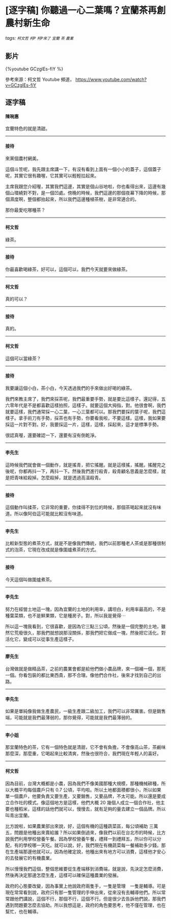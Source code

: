 # [逐字稿] 你聽過一心二葉嗎？宜蘭茶再創農村新生命

###### tags: `柯文哲` `柯P` `柯P來了` `宜蘭` `茶` `農業`

## 影片

{%youtube GCzglEs-fiY %}

參考來源：柯文哲 Youtube 頻道， https://www.youtube.com/watch?v=GCzglEs-fiY

## 逐字稿

#### 陳琬惠

宜蘭特色的就是清甜。

---

#### 接待

來黨個農村網美。

這個斗笠呢，我先跟主席講一下，有沒有看到上面有一個小小的蓋子，這個蓋子呢，其實它很有趣喔，它其實可以輕輕拉起來。

主席我跟您介紹喔，其實我們這邊，其實是個山谷地啦，你也看得出來，這邊有幾個山環繞對不對，是一個凹處。傍晚的時候，我們這邊的那個夜幕下降的時候，那個濕度啊，整個都抬起來，所以我們這邊種植茶樹，是非常適合的。

那你最愛吃哪種茶？

---

#### 柯文哲

綠茶。

---

#### 接待

你最喜歡喝綠茶，好可以，這個可以，我們今天就要來做綠茶。

---

#### 柯文哲

真的可以？

---

#### 接待

真的。

---

#### 柯文哲

這個可以當綠茶？

---

#### 接待

我要讓這個小白，茶小白，今天透過我們的手來做出好喝的綠茶。

我們來教主席了，我們來採茶呢，我們最重要手勢，就是要比這樣子。還記得，五六零年代是不是都喜歡這樣拍照，這樣子。就要這個大拇指，對。他很會啊，我們就要這樣，我們通常採一心二葉，一心三葉都可以。那我們要採的葉子呢，我們這樣子。拿手術刀有手勢，採茶也有手勢，你要看我啦，不要這樣。這樣，我如果要採這一片對不對。好，我要採這一片，這樣，這樣，採起來，這才是標準手勢。

很認真喔，還要確認一下，還要有沒有倒乾淨。

---

#### 李先生

這時候我們就會做一個動作，就是搖青，把它搖醒。就是這樣搖，搖醒。搖醒完之後呢，你都再抖一下，再抖一下。然後我們進行殺青，殺青顧名思義是怎麼樣，就是把青味給殺掉。怎麼殺掉，就是透過高溫殺青。

---

#### 接待

這個動作叫揉茶，它非常的重要，你揉得不到位的時候，那個茶喝起來就沒有味道。所以像阿伯這可能就比較沒有味道。

---

#### 李先生

比較新型態的煮茶方式，就是不是像我們傳統，我們以前那種老人茶或是那種很制式的泡茶，它現在改成就是像圍爐煮茶的方式。

---

#### 接待

今天這個叫做圍爐煮茶。

---

#### 李先生

努力在經營土地這一塊，因為宜蘭的土地的利用率，講坦白，利用率最高的，不是種葉菜類，也不是鮮果類，它是種房子。對，所以我是覺得⋯

所以這一塊我看到，它很喜歡，是因為它三點三公頃，然後是一個完整的土地，雖然它荒廢很久，那我們就想說那沒關係，那我們把它做成一塊，然後把它活化。對 活化它，變成可以從事生產這樣子。

---

#### 廖先生

台灣做就是做精品茶，之前的農業會都是給他們做小農品牌，來一個補一個，那死一個。你看包裝的都比東西貴，那不合理。像他們合作社，後來才找到自己的出路。

---

#### 李先生

如果是單純像我做生產農民，一級生產跟二級加工，我們可以非常厲害。但是銷售端，可能就是我們最薄弱的，那你覺得，可能就是我們最薄弱的。

---

#### 李小姐

那宜蘭特色的茶，它有一個特色就是清甜，它不會有負擔，不會像高山茶，茶鹼味那麼深，那麼重，它喝起來比較清爽，然後也很符合，我們現在年輕人的喜好。

---

#### 柯文哲

因為目前，台灣大概都是小農，因為我們不像美國那種大規模，那種機械耕種，所以大概平均每個農戶只有 0.7 公頃，平均啦。所以土地都面積都很小，所以如果單一個農戶，他要負責又要生產，又要銷售，又要品牌，不太可能。所以還是要成立合作社的模式。像這個地方是這樣，他們大概 20 幾個人成立一個合作社，他主要也種稻米，這樣的話他們就可以，慢慢去，就有足夠的量去建立一個品牌。所以叫青出宜蘭。

比方說啦，如果農業部出來說，好，這個有機的這種蔬菜區，每公頃補助 三萬五，問題是他種出來賣給誰？所以如果倒過來，像我們以前在台北市的時候，比方說我們利用學校營養午餐。因為學校營養午餐，禮拜一到禮拜五，所以你可以分配，有的學校哪一天吃。就可以說，好，我們現在有機蔬菜每一餐補助多少錢。那在生產端那邊他就可以，因為他確定說，他種出來有地方可以消費，這樣他才安心的去發展它的有機農業。

所以慢慢我們這個，整個思維要從生產端移到消費端，就是說，先決定怎麼消費，然後再決定那邊怎麼生產，這樣可以確保這種農業的發展。

政府的心態要改變，因為事實上他說政府兩隻手，一隻是管理　一隻是輔導。可是現在常常看到說，政府只有那一隻管理的手伸出來，從來沒有去輔導他們。所以常常跟他們講說，這個不行，那個不行，這個不行。但是很少去告訴他們說，那我們遇到問題要怎麼去協助。所以我想這是，政府的角色要思考，他不僅在管理，也在幫忙，也在輔導。

　